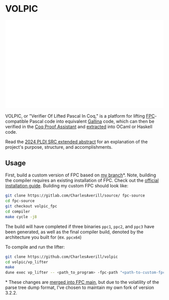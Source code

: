 # VOLPIC

![logo_black.png](media/logo_white.png)

VOLPIC, or "Verifier Of Lifted Pascal In Coq," is a platform for lifting 
[FPC](https://www.freepascal.org/)-compatible Pascal code into equivalent 
[Gallina](https://coq.inria.fr/doc/v8.9/refman/language/gallina-specification-language.html)
code, which can then be verified in the [Coq Proof Assistant](https://coq.inria.fr/) 
and [extracted](https://coq.inria.fr/doc/v8.9/refman/addendum/extraction.html)
into OCaml or Haskell code.

Read the [2024 PLDI SRC extended abstract](https://seashell.charles.systems/publications/VOLPIC_SRC.pdf)
for an explanation of the project's purpose, structure, and accomplishments. 

## Usage

First, build a custom version of FPC based on [my branch](https://gitlab.com/CharlesAverill/source/-/tree/volpic_fpc)*. 
Note, building the compiler requires an existing installation of FPC. 
Check out the [official installation guide](https://wiki.freepascal.org/Installing_the_Free_Pascal_Compiler).
Building my custom FPC should look like:

```bash
git clone https://gitlab.com/CharlesAverill/source/ fpc-source
cd fpc-source
git checkout volpic_fpc
cd compiler
make cycle -j8
```

The build will have completed if three binaries `ppc1`, `ppc2`, and `ppc3` have been generated, as well as the final compiler build, denoted by the architecture you built for (ex. `ppcx64`)

To compile and run the lifter:

```bash
git clone https://github.com/CharlesAverill/volpic
cd volpic/vp_lifter
make
dune exec vp_lifter -- <path_to_program> -fpc-path "<path-to-custom-fpc-source>/compiler/ppcx64" -fpc-args "-Fu<path-to-custom-fpc-source>/rtl/units/x86_64-linux/"
```

\* These changes are [merged into FPC main](https://gitlab.com/freepascal.org/fpc/source/-/merge_requests/567),
but due to the volatility of the parse tree dump format, I've
chosen to maintain my own fork of version 3.2.2.
